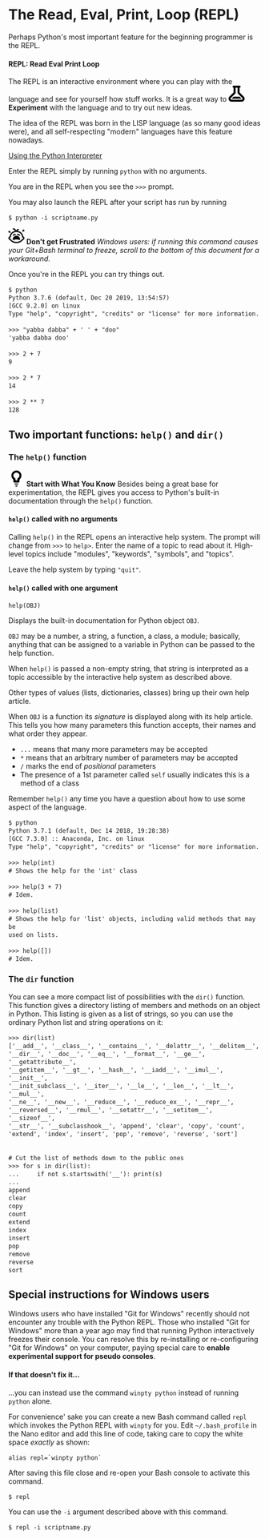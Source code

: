 # The Read, Eval, Print, Loop (REPL)

Perhaps Python's most important feature for the beginning programmer is the REPL.

#### REPL: Read Eval Print Loop

The REPL is an interactive environment where you can play with the language and see for yourself how stuff works.  It is a great way to ![Experiment](./assets/6.experiment.png) **Experiment** with the language and to try out new ideas.

The idea of the REPL was born in the LISP language (as so many good ideas were), and all self-respecting "modern" languages have this feature nowadays.


[Using the Python Interpreter](https://docs.python.org/3/tutorial/interpreter.html)


Enter the REPL simply by running `python` with no arguments.

You are in the REPL when you see the `>>>` prompt.

You may also launch the REPL after your script has run by running

    $ python -i scriptname.py


![Don't get Frustrated](./assets/7.dont_get_frustrated.png) **Don't get Frustrated** *Windows users: if running this command causes your Git+Bash terminal to freeze, scroll to the bottom of this document for a workaround.*


Once you're in the REPL you can try things out.

    $ python
    Python 3.7.6 (default, Dec 20 2019, 13:54:57)
    [GCC 9.2.0] on linux
    Type "help", "copyright", "credits" or "license" for more information.

    >>> "yabba dabba" + ' ' + "doo"
    'yabba dabba doo'

    >>> 2 + 7
    9

    >>> 2 * 7
    14

    >>> 2 ** 7
    128


## Two important functions: `help()` and `dir()`

### The `help()` function

![Start with What You Know](./assets/2.start_with_what_you_know.png) **Start with What You Know** Besides being a great base for experimentation, the REPL gives you access to Python's built-in documentation through the `help()` function.


#### `help()` called with no arguments

Calling `help()` in the REPL opens an interactive help system.  The prompt will change from `>>>` to `help>`.  Enter the name of a topic to read about it.  High-level topics include "modules", "keywords", "symbols", and "topics".

Leave the help system by typing `"quit"`.


#### `help()` called with one argument

```
help(OBJ)
```

Displays the built-in documentation for Python object `OBJ`.

`OBJ` may be a number, a string, a function, a class, a module; basically, anything that can be assigned to a variable in Python can be passed to the help function.

When `help()` is passed a non-empty string, that string is interpreted as a topic accessible by the interactive help system as described above.

Other types of values (lists, dictionaries, classes) bring up their own help article.

When `OBJ` is a function its *signature* is displayed along with its help article.  This tells you how many parameters this function accepts, their names and what order they appear.

*   `...` means that many more parameters may be accepted
*   `*` means that an arbitrary number of parameters may be accepted
*   `/` marks the end of *positional* parameters
*   The presence of a 1st parameter called `self` usually indicates this is a method of a class


Remember `help()` any time you have a question about how to use some aspect of the language.

    $ python
    Python 3.7.1 (default, Dec 14 2018, 19:28:38) 
    [GCC 7.3.0] :: Anaconda, Inc. on linux
    Type "help", "copyright", "credits" or "license" for more information.

    >>> help(int)
    # Shows the help for the 'int' class

    >>> help(3 + 7)
    # Idem.

    >>> help(list)
    # Shows the help for 'list' objects, including valid methods that may be
    used on lists.

    >>> help([])
    # Idem.


### The `dir` function

You can see a more compact list of possibilities with the `dir()` function.  This function gives a directory listing of members and methods on an object in Python.  This listing is given as a list of strings, so you can use the ordinary Python list and string operations on it:


    >>> dir(list)
    ['__add__', '__class__', '__contains__', '__delattr__', '__delitem__',
    '__dir__', '__doc__', '__eq__', '__format__', '__ge__', '__getattribute__',
    '__getitem__', '__gt__', '__hash__', '__iadd__', '__imul__', '__init__',
    '__init_subclass__', '__iter__', '__le__', '__len__', '__lt__', '__mul__',
    '__ne__', '__new__', '__reduce__', '__reduce_ex__', '__repr__',
    '__reversed__', '__rmul__', '__setattr__', '__setitem__', '__sizeof__',
    '__str__', '__subclasshook__', 'append', 'clear', 'copy', 'count',
    'extend', 'index', 'insert', 'pop', 'remove', 'reverse', 'sort']


    # Cut the list of methods down to the public ones
	>>> for s in dir(list):
	...     if not s.startswith('__'): print(s)
	... 
	append
	clear
	copy
	count
	extend
	index
	insert
	pop
	remove
	reverse
	sort


## Special instructions for Windows users

Windows users who have installed "Git for Windows" recently should not encounter any trouble with the Python REPL.  Those who installed "Git for Windows" more than a year ago may find that running Python interactively freezes their console.  You can resolve this by re-installing or re-configuring "Git for Windows" on your computer, paying special care to **enable experimental support for pseudo consoles**.


#### If that doesn't fix it...

...you can instead use the command `winpty python` instead of running `python` alone.

For convenience' sake you can create a new Bash command called `repl` which invokes the Python REPL with `winpty` for you.  Edit `~/.bash_profile` in the Nano editor and add this line of code, taking care to copy the white space *exactly* as shown:

    alias repl=`winpty python`

After saving this file close and re-open your Bash console to activate this command.

    $ repl


You can use the `-i` argument described above with this command.

    $ repl -i scriptname.py

